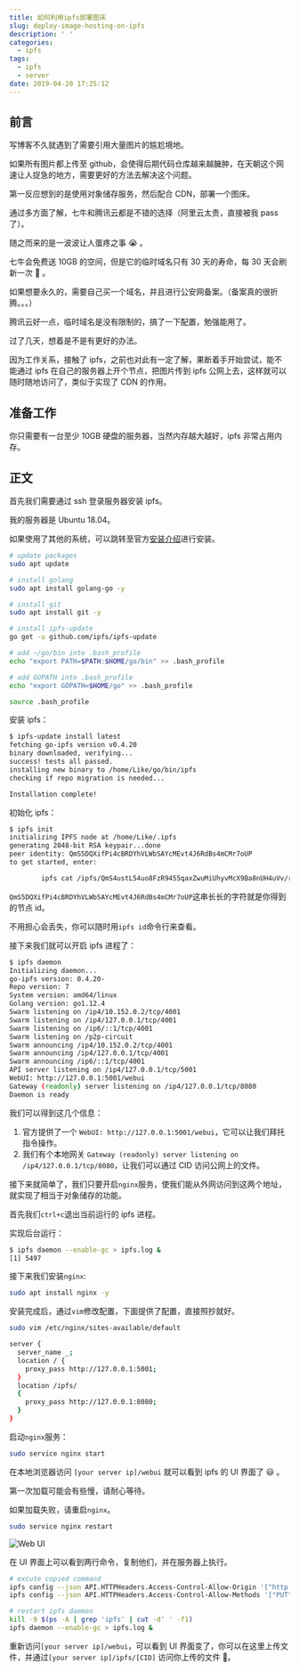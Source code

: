 ```yaml
---
title: 如何利用ipfs部署图床
slug: deploy-image-hosting-on-ipfs
description: ' '
categories:
  - ipfs
tags:
  - ipfs
  - server
date: 2019-04-20 17:25:12
---
```


## 前言

写博客不久就遇到了需要引用大量图片的尴尬境地。

如果所有图片都上传至 github，会使得后期代码仓库越来越臃肿，在天朝这个网速让人捉急的地方，需要更好的方法去解决这个问题。

第一反应想到的是使用对象储存服务，然后配合 CDN，部署一个图床。

通过多方面了解，七牛和腾讯云都是不错的选择（阿里云太贵，直接被我 pass 了）。

随之而来的是一波波让人蛋疼之事 😭 。

七牛会免费送 10GB 的空间，但是它的临时域名只有 30 天的寿命，每 30 天会刷新一次 🤒 。

如果想要永久的，需要自己买一个域名，并且进行公安网备案。（备案真的很折腾。。。）

腾讯云好一点，临时域名是没有限制的，搞了一下配置，勉强能用了。

过了几天，想着是不是有更好的办法。

因为工作关系，接触了 ipfs，之前也对此有一定了解，果断着手开始尝试，能不能通过 ipfs 在自己的服务器上开个节点，把图片传到 ipfs 公网上去，这样就可以随时随地访问了，类似于实现了 CDN 的作用。

## 准备工作

你只需要有一台至少 10GB 硬盘的服务器，当然内存越大越好，ipfs 非常占用内存。

## 正文

首先我们需要通过 ssh 登录服务器安装 ipfs。

我的服务器是 Ubuntu 18.04。

如果使用了其他的系统，可以跳转至官方[安装介绍](https://docs.ipfs.io/introduction/install/)进行安装。

```bash
# update packages
sudo apt update

# install golang
sudo apt install golang-go -y

# install git
sudo apt install git -y

# install ipfs-update
go get -u github.com/ipfs/ipfs-update

# add ~/go/bin into .bash_profile
echo "export PATH=$PATH:$HOME/go/bin" >> .bash_profile

# add GOPATH into .bash_profile
echo "export GOPATH=$HOME/go" >> .bash_profile

source .bash_profile
```

安装 ipfs：

```bash
$ ipfs-update install latest
fetching go-ipfs version v0.4.20
binary downloaded, verifying...
success! tests all passed.
installing new binary to /home/Like/go/bin/ipfs
checking if repo migration is needed...

Installation complete!
```

初始化 ipfs：

```bash
$ ipfs init
initializing IPFS node at /home/Like/.ipfs
generating 2048-bit RSA keypair...done
peer identity: QmS5DQXifPi4cBRDYhVLWbSAYcMEvt4J6RdBs4mCMr7oUP
to get started, enter:

        ipfs cat /ipfs/QmS4ustL54uo8FzR9455qaxZwuMiUhyvMcX9Ba8nUH4uVv/readme
```

`QmS5DQXifPi4cBRDYhVLWbSAYcMEvt4J6RdBs4mCMr7oUP`这串长长的字符就是你得到的节点 id。

不用担心会丢失，你可以随时用`ipfs id`命令行来查看。

接下来我们就可以开启 ipfs 进程了：

```bash
$ ipfs daemon
Initializing daemon...
go-ipfs version: 0.4.20-
Repo version: 7
System version: amd64/linux
Golang version: go1.12.4
Swarm listening on /ip4/10.152.0.2/tcp/4001
Swarm listening on /ip4/127.0.0.1/tcp/4001
Swarm listening on /ip6/::1/tcp/4001
Swarm listening on /p2p-circuit
Swarm announcing /ip4/10.152.0.2/tcp/4001
Swarm announcing /ip4/127.0.0.1/tcp/4001
Swarm announcing /ip6/::1/tcp/4001
API server listening on /ip4/127.0.0.1/tcp/5001
WebUI: http://127.0.0.1:5001/webui
Gateway (readonly) server listening on /ip4/127.0.0.1/tcp/8080
Daemon is ready
```

我们可以得到这几个信息：

1. 官方提供了一个 `WebUI: http://127.0.0.1:5001/webui`，它可以让我们拜托指令操作。
2. 我们有个本地网关 `Gateway (readonly) server listening on /ip4/127.0.0.1/tcp/8080`，让我们可以通过 CID 访问公网上的文件。

接下来就简单了，我们只要开启`nginx`服务，使我们能从外网访问到这两个地址，就实现了相当于对象储存的功能。

首先我们`ctrl+c`退出当前运行的 ipfs 进程。

实现后台运行：

```bash
$ ipfs daemon --enable-gc > ipfs.log &
[1] 5497
```

接下来我们安装`nginx`:

```bash
sudo apt install nginx -y
```

安装完成后，通过`vim`修改配置，下面提供了配置，直接照抄就好。

```bash
sudo vim /etc/nginx/sites-available/default
```

```bash
server {
  server_name _;
  location / {
    proxy_pass http://127.0.0.1:5001;
  }
  location /ipfs/
  {
    proxy_pass http://127.0.0.1:8080;
  }
}
```

启动`nginx`服务：

```bash
sudo service nginx start
```

在本地浏览器访问 `[your server ip]/webui` 就可以看到 ipfs 的 UI 界面了 😃 。

第一次加载可能会有些慢，请耐心等待。

如果加载失败，请重启`nginx`。

```bash
sudo service nginx restart
```

![Web UI](https://i.imgur.com/LeXnkLQ.png)

在 UI 界面上可以看到两行命令，复制他们，并在服务器上执行。

```bash
# excute copied command
ipfs config --json API.HTTPHeaders.Access-Control-Allow-Origin '["http://[your server ip]", "http://127.0.0.1:5001", "https://webui.ipfs.io"]'
ipfs config --json API.HTTPHeaders.Access-Control-Allow-Methods '["PUT", "GET", "POST"]'

# restart ipfs daemon
kill -9 $(ps -A | grep 'ipfs' | cut -d' ' -f1)
ipfs daemon --enable-gc > ipfs.log &
```

重新访问`[your server ip]/webui`，可以看到 UI 界面变了，你可以在这里上传文件，并通过`[your server ip]/ipfs/[CID]` 访问你上传的文件 🎉。
